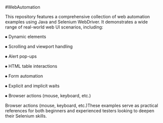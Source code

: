 #WebAutomation

This repository features a comprehensive collection of web automation examples using Java and Selenium WebDriver. It demonstrates a wide range of real-world web UI scenarios, including:

⦁	Dynamic elements

⦁	Scrolling and viewport handling

⦁	Alert pop-ups

⦁	HTML table interactions

⦁	Form automation

⦁	Explicit and implicit waits

⦁	Browser actions (mouse, keyboard, etc.)

Browser actions (mouse, keyboard, etc.)These examples serve as practical references for both beginners and experienced testers looking to deepen their Selenium skills.
